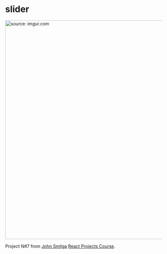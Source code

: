 # slider

<img src="https://i.imgur.com/tTqOLrz.gif" title="source: imgur.com" width="700"/>

Project N#7 from [John Smilga](https://github.com/john-smilga) [React Projects Course](https://www.youtube.com/watch?v=ly3m6mv5qvg&t=1184s&ab_channel=CodingAddict).

